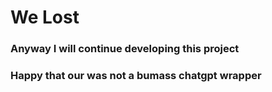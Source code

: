 # We Lost

### Anyway I will continue developing this project

### Happy that our was not a bumass chatgpt wrapper
